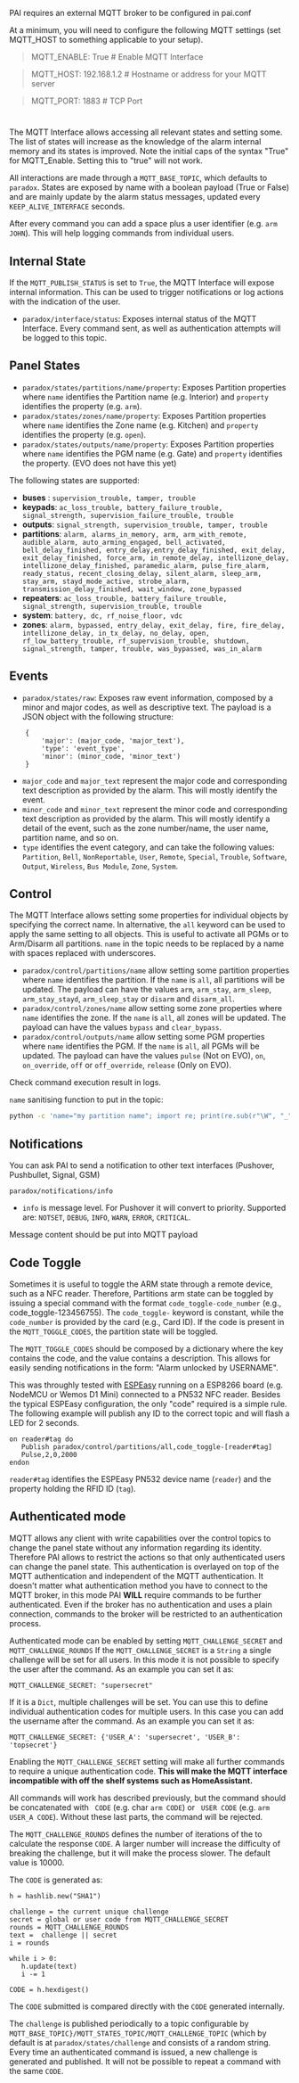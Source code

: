 PAI requires an external MQTT broker to be configured in pai.conf 

At a minimum, you will need to configure the following MQTT settings (set MQTT_HOST to something applicable to your setup).


> MQTT_ENABLE: True                      # Enable MQTT Interface

> MQTT_HOST: 192.168.1.2                 # Hostname or address for your MQTT server

> MQTT_PORT: 1883                        # TCP Port


# 

The MQTT Interface allows accessing all relevant states and setting some. The list of states will increase as the knowledge of the alarm internal memory and its states is improved.
Note the initial caps of the syntax "True" for MQTT_Enable. Setting this to "true" will not work.

All interactions are made through a `MQTT_BASE_TOPIC`, which defaults to `paradox`. States are exposed by name with a boolean payload (True or False) and are mainly update by the alarm status messages, updated every `KEEP_ALIVE_INTERFACE` seconds.

After every command you can add a space plus a user identifier (e.g. ```arm JOHN```). This will help logging commands from individual users.

## Internal State

If the `MQTT_PUBLISH_STATUS` is set to `True`, the MQTT Interface will expose internal information. This can be used to trigger notifications or log actions with the indication of the user.

*  `paradox/interface/status`: Exposes internal status of the MQTT Interface. Every command sent, as well as authentication attempts will be logged to this topic.

## Panel States
* `paradox/states/partitions/name/property`: Exposes Partition properties where `name` identifies the Partition name (e.g. Interior) and `property` identifies the property (e.g. `arm`).
* `paradox/states/zones/name/property`: Exposes Partition properties where `name` identifies the Zone name (e.g. Kitchen) and `property` identifies the property (e.g. `open`).
* `paradox/states/outputs/name/property`: Exposes Partition properties where `name` identifies the PGM name (e.g. Gate) and `property` identifies the property. (EVO does not have this yet)



The following states are supported:

* __buses__ : `supervision_trouble, tamper, trouble`
* __keypads__: `ac_loss_trouble, battery_failure_trouble, signal_strength, supervision_failure_trouble, trouble`
* __outputs__: `signal_strength, supervision_trouble, tamper, trouble`
* __partitions__: `alarm, alarms_in_memory, arm, arm_with_remote, audible_alarm, auto_arming_engaged, bell_activated, bell_delay_finished, entry_delay,entry_delay_finished, exit_delay, exit_delay_finished, force_arm, in_remote_delay, intellizone_delay, intellizone_delay_finished, paramedic_alarm, pulse_fire_alarm, ready_status, recent_closing_delay, silent_alarm, sleep_arm, stay_arm, stayd_mode_active, strobe_alarm, transmission_delay_finished, wait_window, zone_bypassed`
* __repeaters__: `ac_loss_trouble, battery_failure_trouble, signal_strength, supervision_trouble, trouble`
* __system__: `battery, dc, rf_noise_floor, vdc`
* __zones__: `alarm, bypassed, entry_delay, exit_delay, fire, fire_delay, intellizone_delay, in_tx_delay, no_delay, open, rf_low_battery_trouble, rf_supervision_trouble, shutdown, signal_strength, tamper, trouble, was_bypassed, was_in_alarm`

## Events
* `paradox/states/raw`: Exposes raw event information, composed by a minor and major codes, as well as descriptive text. The payload is a JSON object with the following structure:
```
    {
        'major': (major_code, 'major_text'),
        'type': 'event_type',
        'minor': (minor_code, 'minor_text')
    }

```
* `major_code`  and `major_text` represent the major code and corresponding text description as provided by the alarm. This will mostly identify the event.
* `minor_code`  and `minor_text` represent the minor code and corresponding text description as provided by the alarm. This will mostly identify a detail of the event, such as the zone number/name, the user name, partition name, and so on.
* `type` identifies the event category, and can take the following values: `Partition`, `Bell`, `NonReportable`, `User`, `Remote`, `Special`, `Trouble`, `Software`, `Output`, `Wireless`, `Bus Module`, `Zone`, `System`.


## Control

The MQTT Interface allows setting some properties for individual objects by specifying the correct name. In alternative, the `all` keyword can be used to apply the same setting to all objects. This is useful to activate all PGMs or to Arm/Disarm all partitions.
`name` in the topic needs to be replaced by a name with spaces replaced with underscores.

* `paradox/control/partitions/name` allow setting some partition properties where `name` identifies the partition. If the `name` is `all`, all partitions will be updated. The payload can have the values `arm`, `arm_stay`, `arm_sleep`, `arm_stay_stayd`,  `arm_sleep_stay` or `disarm` and `disarm_all`.
* `paradox/control/zones/name` allow setting some zone properties where `name` identifies the zone. If the `name` is `all`, all zones will be updated. The payload can have the values `bypass` and `clear_bypass`.
* `paradox/control/outputs/name` allow setting some PGM properties where `name` identifies the PGM. If the `name` is `all`, all PGMs will be updated. The payload can have the values `pulse` (Not on EVO), `on`, `on_override`, `off` or `off_override`, `release` (Only on EVO).

Check command execution result in logs.

`name` sanitising function to put in the topic:
```bash
python -c 'name="my partition name"; import re; print(re.sub(r"\W", "_", name).strip("_"))'
```

## Notifications

You can ask PAI to send a notification to other text interfaces (Pushover, Pushbullet, Signal, GSM)

`paradox/notifications/info`

* `info` is message level. For Pushover it will convert to priority. Supported are: `NOTSET`, `DEBUG`, `INFO`, `WARN`, `ERROR`, `CRITICAL`.

Message content should be put into MQTT payload

## Code Toggle

Sometimes it is useful to toggle the ARM state through a remote device, such as a NFC reader. Therefore, Partitions arm state can be toggled by issuing a special command with the format `code_toggle-code_number` (e.g., code_toggle-123456755). The `code_toggle-` keyword is constant, while the `code_number` is provided by the card (e.g., Card ID). If the code is present in the `MQTT_TOGGLE_CODES`, the partition state will be toggled.

The `MQTT_TOGGLE_CODES` should be composed by a dictionary where the key contains the code, and the value contains a description. This allows for easily sending notifications in the form: "Alarm unlocked by USERNAME".

This was throughly tested with [ESPEasy](https://www.letscontrolit.com/) running on a ESP8266 board (e.g. NodeMCU or Wemos D1 Mini) connected to a PN532 NFC reader.
Besides the typical ESPEasy configuration, the only "code" required is a simple rule. The following example will publish any ID to the correct topic and will flash a LED for 2 seconds.

```
on reader#tag do
   Publish paradox/control/partitions/all,code_toggle-[reader#tag]
   Pulse,2,0,2000
endon
```

`reader#tag` identifies the ESPEasy PN532 device name (`reader`) and the property holding the RFID ID (`tag`).


## Authenticated mode

MQTT allows any client with write capabilities over the control topics to change the panel state without any information regarding its identity. Therefore PAI allows to restrict the actions so that only authenticated users can change the panel state. This authentication is overlayed on top of the MQTT authentication and independent of the MQTT authentication. It doesn't matter what authentication method you have to connect to the MQTT broker, in this mode PAI **WILL** require commands to be further authenticated. Even if the broker has no authentication and uses a plain connection, commands to the broker will be restricted to an authentication process.

Authenticated mode can be enabled by setting ```MQTT_CHALLENGE_SECRET``` and ```MQTT_CHALLENGE_ROUNDS```
If the ```MQTT_CHALLENGE_SECRET``` is a ```String``` a single challenge will be set for all users. In this mode it is not possible to specify the user after the command. As an example you can set it as:

```MQTT_CHALLENGE_SECRET: "supersecret"```

If it is a ```Dict```, multiple challenges will be set. You can use this to define individual authentication codes for multiple users. In this case you can add the username after the command. As an example you can set it as: 

```MQTT_CHALLENGE_SECRET: {'USER_A': 'supersecret', 'USER_B': 'topsecret'}```

Enabling the ```MQTT_CHALLENGE_SECRET``` setting will make all further commands to require a unique authentication code. **This will make the MQTT interface incompatible with off the shelf systems such as HomeAssistant.**

All commands will work has described previously, but the command should be concatenated with ``` CODE``` (e.g. char ```arm CODE```) or ``` USER CODE``` (e.g. ```arm USER_A CODE```). Without these last parts, the command will be rejected.

The ```MQTT_CHALLENGE_ROUNDS``` defines the number of iterations of the to calculate the response ```CODE```. A larger number will increase the difficulty of breaking the challenge, but it will make the process slower. The default value is 10000.

The ```CODE``` is generated as:
```
h = hashlib.new("SHA1")

challenge = the current unique challenge
secret = global or user code from MQTT_CHALLENGE_SECRET
rounds = MQTT_CHALLENGE_ROUNDS
text =  challenge || secret
i = rounds

while i > 0:
   h.update(text)
   i -= 1

CODE = h.hexdigest()
```

The ```CODE``` submitted is compared directly with the ```CODE``` generated internally.

The ```challenge``` is published periodically to a topic configurable by ```MQTT_BASE_TOPIC}/MQTT_STATES_TOPIC/MQTT_CHALLENGE_TOPIC```  (which by default is at ```paradox/states/challenge``` and consists of a random string. Every time an authenticated command is issued, a new challenge is generated and published. It will not be possible to repeat a command with the same ```CODE```.
